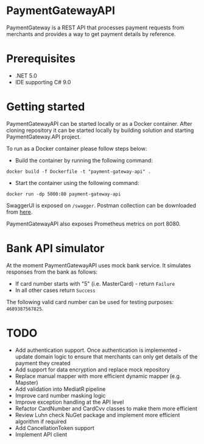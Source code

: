 # PaymentGatewayAPI

PaymentGateway is a REST API that processes payment requests from merchants and provides a way to get payment details by reference.

# Prerequisites

* .NET 5.0
* IDE supporting C# 9.0

# Getting started

PaymentGatewayAPI can be started locally or as a Docker container. After cloning repository it can be started locally by building solution and starting PaymentGateway.API project.

To run as a Docker container please follow steps below:
* Build the container by running the following command:

`docker build -f Dockerfile -t "payment-gateway-api" .`

* Start the container using the following command:

`docker run -dp 5000:80 payment-gateway-api`

SwaggerUI is exposed on `/swagger`. Postman collection can be downloaded from [here](PaymentGatewayAPI.postman_collection.json).

PaymentGatewayAPI also exposes Prometheus metrics on port 8080.

# Bank API simulator

At the moment PaymentGatewayAPI uses mock bank service. It simulates responses from the bank as follows:
* If card number starts with "5" (i.e. MasterCard) - return `Failure`
* In all other cases return `Success`

The following valid card number can be used for testing purposes: `4689387567825`.

# TODO

* Add authentication support. Once authentication is implemented - update domain logic to ensure that merchants can only get details of the payment they created
* Add support for data encryption and replace mock repository
* Replace manual mapper with more efficient dynamic mapper (e.g. Mapster)
* Add validation into MediatR pipeline
* Improve card number masking logic
* Improve exception handling at the API level
* Refactor CardNumber and CardCvv classes to make them more efficient
* Review Luhn check NuGet package and implement more efficient algorithm if required
* Add CancellationToken support
* Implement API client
